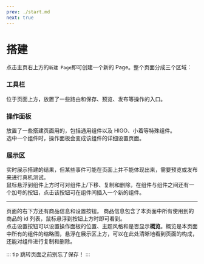 ```yaml
---
prev: ./start.md
next: true
---
```


# 搭建
点击主页右上方的`新建 Page`即可创建一个新的 Page。整个页面分成三个区域：

### 工具栏
位于页面上方，放置了一些路由和保存、预览、发布等操作的入口。
### 操作面板
放置了一些搭建页面用的<jump text="组件" url="/pages/gls/components/basic/normalText.html"></jump>，包括通用组件以及 HIGO、小着等特殊组件。  
选中一个组件时，操作面板会变成该组件的详细设置页面。
### 展示区 
实时展示搭建的结果，但某些事件可能在页面上并不能体现出来，需要预览或发布来进行真机测试。  
鼠标悬浮到组件上方时可对组件上/下移、复制和删除，在组件与组件之间还有一个加号的按钮，点击该按钮可在组件间插入一个新的组件。

---
页面的右下方还有商品信息和设置按钮。
商品信息包含了本页面中所有使用到的商品的 id 列表，鼠标悬浮到按钮上方时即可看到。  
点击设置按钮可以设置操作面板的位置、主题风格和是否显示**概览**。概览是本页面中所有的组件的缩略图，悬浮在展示区上方，可以在此处清晰地看到页面的构成，还能对组件进行复制和删除。

::: tip
跳转页面之前别忘了保存！
:::
